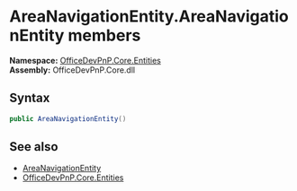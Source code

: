# AreaNavigationEntity.AreaNavigationEntity members 
  

**Namespace:** [OfficeDevPnP.Core.Entities](OfficeDevPnP.Core.Entities.md)  
**Assembly:** OfficeDevPnP.Core.dll  
## Syntax
```C#
public AreaNavigationEntity()
```
## See also
- [AreaNavigationEntity](OfficeDevPnP.Core.Entities.AreaNavigationEntity.md)
- [OfficeDevPnP.Core.Entities](OfficeDevPnP.Core.Entities.md)
